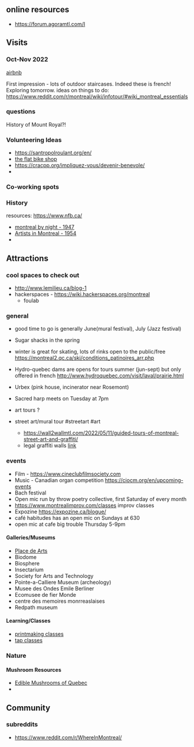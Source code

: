 
## online resources 
* https://forum.agoramtl.com/I
## Visits
### Oct-Nov 2022
[airbnb](https://www.airbnb.com/trips/v1/ec5095ac-19b0-4343-a5f5-763ae52a51f2/ro/RESERVATION2_CHECKIN/HMDTZTQPN2)

First impression - lots of outdoor staircases. Indeed these is french! Exploring tomorrow.
ideas on things to do: https://www.reddit.com/r/montreal/wiki/infotour/#wiki_montreal_essentials

### questions 
History of Mount Royal?!


### Volunteering Ideas

* https://santropolroulant.org/en/
* [the flat bike shop](https://theflat.wordpress.com/)
* https://cracpp.org/impliquez-vous/devenir-benevole/
* 

### Co-working spots

### History
resources: https://www.nfb.ca/

* [montreal by night  - 1947](https://www.nfb.ca/film/montreal_by_night/)
* [Artists in Montreal - 1954](https://www.nfb.ca/film/artist_in_montreal/)
* 

## Attractions

### cool spaces to check out
- http://www.lemilieu.ca/blog-1
- hackerspaces - https://wiki.hackerspaces.org/montreal
  -  foulab

### general
* good time to go is generally June(mural festival), July (Jazz festival)
* Sugar shacks in the spring 
* winter is great for skating, lots of rinks open to the public/free https://montreal2.qc.ca/ski/conditions_patinoires_arr.php
* Hydro-quebec dams are opens for tours summer (jun-sept) but only offered in french http://www.hydroquebec.com/visit/laval/prairie.html
* Urbex (pink house, incinerator near Rosemont)
* Sacred harp meets on Tuesday at 7pm

* art tours ?
* street art/mural tour #streetart #art 
	* https://wall2wallmtl.com/2022/05/11/guided-tours-of-montreal-street-art-and-graffiti/ 
	* legal graffiti walls [link](https://www.legal-walls.net/country/canada)

### events 
* Film - https://www.cineclubfilmsociety.com
* Music - Canadian organ competition https://ciocm.org/en/upcoming-events
* Bach festival
* Open mic run by throw poetry collective, first Saturday of every month 
* https://www.montrealimprov.com/classes improv classes 
* Expozine https://expozine.ca/blogue/
* café habitudes has an open mic on Sundays at 630
* open mic at cafe big trouble Thursday 5-9pm

#### Galleries/Museums

* [Place de Arts](https://placedesarts.com/en/events)
* Biodome
* Biosphere
* Insectarium
* Society for Arts and Technology
* Pointe-a-Calliere Museum (archeology)
* Musee des Ondes Emile Berliner
* Ecomusee de fier Monde
* centre des memoires monrreaslaises
* Redpath museum

#### Learning/Classes
* [printmaking classes](https://ateliercirculaire.org/en/the-portfolios/)
* [tap classes](https://www.catscorner.ca/en/?s=english)

### Nature

#### Mushroom Resources
* [Edible Mushrooms of Quebec](https://northernbushcraft.com/guide.php?ctgy=edible_mushrooms&region=quebec)
* 


## Community
### subreddits

* https://www.reddit.com/r/WhereInMontreal/

